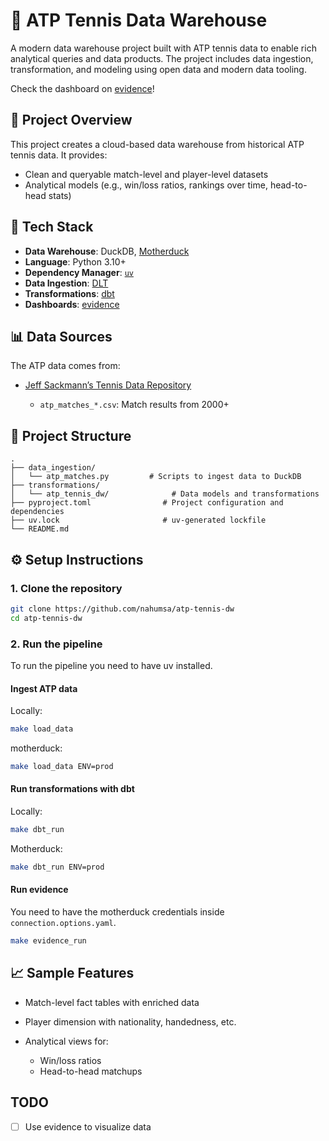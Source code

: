 # 🎾 ATP Tennis Data Warehouse

A modern data warehouse project built with ATP tennis data to enable rich analytical queries and data products.
The project includes data ingestion, transformation, and modeling using open data and modern data tooling.

Check the dashboard on [evidence](https://atp-tennis-viz.evidence.app/)!

## 📌 Project Overview

This project creates a cloud-based data warehouse from historical ATP tennis data. It provides:

* Clean and queryable match-level and player-level datasets
* Analytical models (e.g., win/loss ratios, rankings over time, head-to-head stats)

## 🧱 Tech Stack

* **Data Warehouse**: DuckDB, [Motherduck](https://motherduck.com/)
* **Language**: Python 3.10+
* **Dependency Manager**: [`uv`](https://github.com/astral-sh/uv)
* **Data Ingestion**: [DLT](DLT)
* **Transformations**: [dbt](https://www.getdbt.com/)
* **Dashboards**: [evidence](https://docs.evidence.dev/)

## 📊 Data Sources

The ATP data comes from:

* [Jeff Sackmann’s Tennis Data Repository](https://github.com/JeffSackmann/tennis_atp)

  * `atp_matches_*.csv`: Match results from 2000+

## 📁 Project Structure

```
.
├── data_ingestion/
│   └── atp_matches.py         # Scripts to ingest data to DuckDB
├── transformations/
│   └── atp_tennis_dw/              # Data models and transformations
├── pyproject.toml                # Project configuration and dependencies
├── uv.lock                       # uv-generated lockfile
└── README.md
```

## ⚙️ Setup Instructions

### 1. Clone the repository

```bash
git clone https://github.com/nahumsa/atp-tennis-dw
cd atp-tennis-dw
```

### 2. Run the pipeline

To run the pipeline you need to have uv installed.

#### Ingest ATP data

Locally:

```bash
make load_data
```

motherduck:

```bash
make load_data ENV=prod
```

#### Run transformations with dbt

Locally:

```bash
make dbt_run
```

Motherduck:

```bash
make dbt_run ENV=prod
```

#### Run evidence

You need to have the motherduck credentials inside `connection.options.yaml`.

```bash
make evidence_run
```

## 📈 Sample Features

* Match-level fact tables with enriched data
* Player dimension with nationality, handedness, etc.
* Analytical views for:

  * Win/loss ratios
  * Head-to-head matchups

## TODO

* [ ] Use evidence to visualize data
